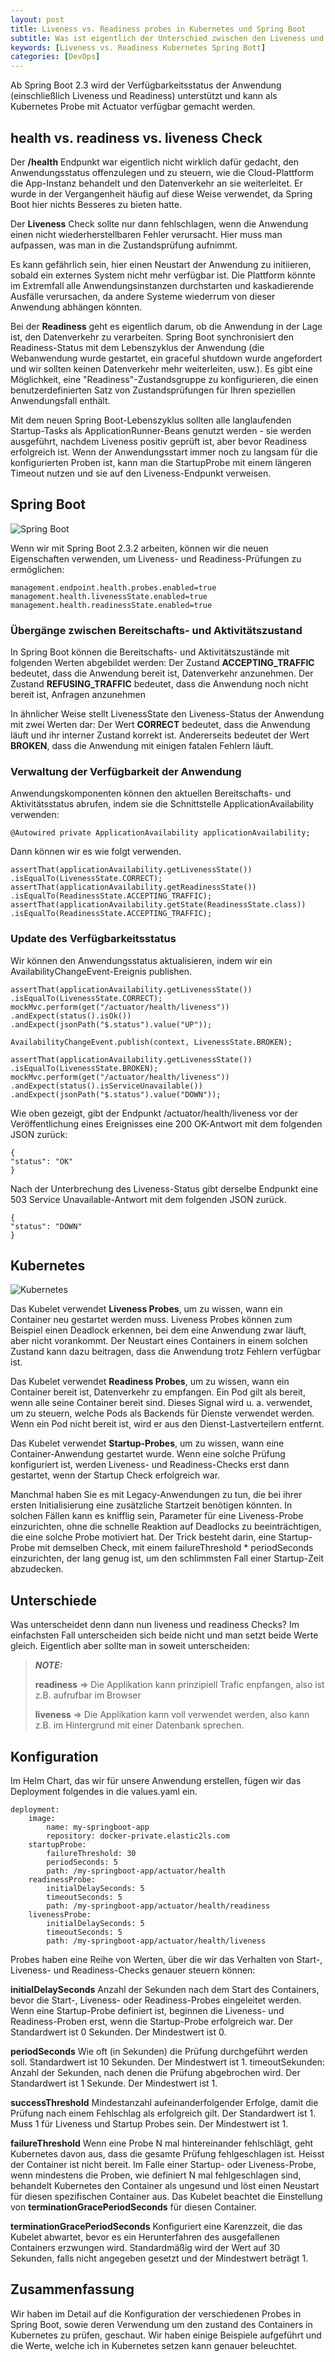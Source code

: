```yaml
---
layout: post
title: Liveness vs. Readiness probes in Kubernetes und Spring Boot
subtitle: Was ist eigentlich der Unterschied zwischen den Liveness und Readiness Probes und wie konfiguriert man diese in Kubernetes bzw. Spring Boot. 
keywords: [Liveness vs. Readiness Kubernetes Spring Bott]
categories: [DevOps]
---
```


Ab Spring Boot 2.3 wird der Verfügbarkeitsstatus der Anwendung (einschließlich Liveness und Readiness) unterstützt 
und kann als Kubernetes Probe mit Actuator verfügbar gemacht werden.

## health vs. readiness vs. liveness Check

Der **/health** Endpunkt war eigentlich nicht wirklich dafür gedacht, den Anwendungsstatus offenzulegen und zu steuern, 
wie die Cloud-Plattform die App-Instanz behandelt und den Datenverkehr an sie weiterleitet. 
Er wurde in der Vergangenheit häufig auf diese Weise verwendet, da Spring Boot hier nichts Besseres zu bieten hatte.

Der **Liveness** Check sollte nur dann fehlschlagen, wenn die Anwendung einen nicht wiederherstellbaren Fehler verursacht.
Hier muss man aufpassen, was man in die Zustandsprüfung aufnimmt. 

Es kann gefährlich sein, hier einen Neustart der Anwendung zu initiieren, sobald ein externes System nicht mehr verfügbar ist. 
Die Plattform könnte im Extremfall alle Anwendungsinstanzen durchstarten und kaskadierende Ausfälle verursachen, 
da andere Systeme wiederrum von dieser Anwendung abhängen könnten. 

Bei der **Readiness** geht es eigentlich darum, ob die Anwendung in der Lage ist, den Datenverkehr zu verarbeiten. 
Spring Boot synchronisiert den Readiness-Status mit dem Lebenszyklus der Anwendung (die Webanwendung wurde gestartet, ein graceful shutdown wurde angefordert und wir sollten keinen Datenverkehr mehr weiterleiten, usw.). 
Es gibt eine Möglichkeit, eine "Readiness"-Zustandsgruppe zu konfigurieren, die einen benutzerdefinierten Satz von Zustandsprüfungen für Ihren speziellen Anwendungsfall enthält.

Mit dem neuen Spring Boot-Lebenszyklus sollten alle langlaufenden Startup-Tasks als ApplicationRunner-Beans genutzt werden - sie werden ausgeführt, nachdem Liveness positiv geprüft ist, aber bevor Readiness erfolgreich ist. 
Wenn der Anwendungsstart immer noch zu langsam für die konfigurierten Proben ist, kann man die StartupProbe mit einem längeren Timeout nutzen und sie auf den Liveness-Endpunkt verweisen.

## Spring Boot

![Spring Boot](../../img/spring_boot.webp)

Wenn wir mit Spring Boot 2.3.2 arbeiten, können wir die neuen Eigenschaften verwenden, um Liveness- und Readiness-Prüfungen zu ermöglichen:

```
management.endpoint.health.probes.enabled=true
management.health.livenessState.enabled=true
management.health.readinessState.enabled=true
```

### Übergänge zwischen Bereitschafts- und Aktivitätszustand
In Spring Boot können die Bereitschafts- und Aktivitätszustände mit folgenden Werten abgebildet werden:
Der Zustand **ACCEPTING_TRAFFIC** bedeutet, dass die Anwendung bereit ist, Datenverkehr anzunehmen.
Der Zustand **REFUSING_TRAFFIC** bedeutet, dass die Anwendung noch nicht bereit ist, Anfragen anzunehmen

In ähnlicher Weise stellt LivenessState den Liveness-Status der Anwendung mit zwei Werten dar:
Der Wert **CORRECT** bedeutet, dass die Anwendung läuft und ihr interner Zustand korrekt ist.
Andererseits bedeutet der Wert **BROKEN**, dass die Anwendung mit einigen fatalen Fehlern läuft.

### Verwaltung der Verfügbarkeit der Anwendung
Anwendungskomponenten können den aktuellen Bereitschafts- und Aktivitätsstatus abrufen, 
indem sie die Schnittstelle ApplicationAvailability verwenden:

```
@Autowired private ApplicationAvailability applicationAvailability;
```
Dann können wir es wie folgt verwenden.

```
assertThat(applicationAvailability.getLivenessState())
.isEqualTo(LivenessState.CORRECT);
assertThat(applicationAvailability.getReadinessState())
.isEqualTo(ReadinessState.ACCEPTING_TRAFFIC);
assertThat(applicationAvailability.getState(ReadinessState.class))
.isEqualTo(ReadinessState.ACCEPTING_TRAFFIC);
```

### Update des Verfügbarkeitsstatus

Wir können den Anwendungsstatus aktualisieren, indem wir ein AvailabilityChangeEvent-Ereignis publishen.

```
assertThat(applicationAvailability.getLivenessState())
.isEqualTo(LivenessState.CORRECT);
mockMvc.perform(get("/actuator/health/liveness"))
.andExpect(status().isOk())
.andExpect(jsonPath("$.status").value("UP"));

AvailabilityChangeEvent.publish(context, LivenessState.BROKEN);

assertThat(applicationAvailability.getLivenessState())
.isEqualTo(LivenessState.BROKEN);
mockMvc.perform(get("/actuator/health/liveness"))
.andExpect(status().isServiceUnavailable())
.andExpect(jsonPath("$.status").value("DOWN"));
```

Wie oben gezeigt, gibt der Endpunkt /actuator/health/liveness vor der Veröffentlichung eines Ereignisses eine 200 OK-Antwort mit dem folgenden JSON zurück:
```
{
"status": "OK"
}
```
Nach der Unterbrechung des Liveness-Status gibt derselbe Endpunkt eine 503 Service Unavailable-Antwort mit dem folgenden JSON zurück.
```
{
"status": "DOWN"
}
```

## Kubernetes

![Kubernetes](../../img/kubernetes_logo.webp)

Das Kubelet verwendet **Liveness Probes**, um zu wissen, wann ein Container neu gestartet werden muss. 
Liveness Probes können zum Beispiel einen Deadlock erkennen, bei dem eine Anwendung zwar läuft, aber nicht vorankommt. 
Der Neustart eines Containers in einem solchen Zustand kann dazu beitragen, dass die Anwendung trotz Fehlern verfügbar ist.

Das Kubelet verwendet **Readiness Probes**, um zu wissen, wann ein Container bereit ist, Datenverkehr zu empfangen. 
Ein Pod gilt als bereit, wenn alle seine Container bereit sind. Dieses Signal wird u. a. verwendet, um zu steuern, welche Pods als Backends für Dienste verwendet werden. 
Wenn ein Pod nicht bereit ist, wird er aus den Dienst-Lastverteilern entfernt.

Das Kubelet verwendet **Startup-Probes**, um zu wissen, wann eine Container-Anwendung gestartet wurde. Wenn eine solche Prüfung konfiguriert ist, werden Liveness- und Readiness-Checks erst dann gestartet, 
wenn der Startup Check erfolgreich war.

Manchmal haben Sie es mit Legacy-Anwendungen zu tun, die bei ihrer ersten Initialisierung eine zusätzliche Startzeit benötigen könnten. 
In solchen Fällen kann es knifflig sein, Parameter für eine Liveness-Probe einzurichten, ohne die schnelle Reaktion auf Deadlocks zu beeinträchtigen, die eine solche Probe motiviert hat. 
Der Trick besteht darin, eine Startup-Probe mit demselben Check, mit einem failureThreshold * periodSeconds einzurichten, der lang genug ist, um den schlimmsten Fall einer Startup-Zeit abzudecken.

## Unterschiede
Was unterscheidet denn dann nun liveness und readiness Checks?
Im einfachsten Fall unterscheiden sich beide nicht und man setzt beide Werte gleich. Eigentlich aber sollte man in soweit unterscheiden:

> **_NOTE:_** 
> 
> **readiness** => Die Applikation kann prinzipiell Trafic enpfangen, also ist z.B. aufrufbar im Browser
> 
> **liveness**  => Die Applikation kann voll verwendet werden, also kann z.B. im Hintergrund mit einer Datenbank sprechen.

## Konfiguration 

Im Helm Chart, das wir für unsere Anwendung erstellen, fügen wir das Deployment folgendes in die values.yaml ein.
```
deployment:
    image:
        name: my-springboot-app
        repository: docker-private.elastic2ls.com
    startupProbe:
        failureThreshold: 30
        periodSeconds: 5
        path: /my-springboot-app/actuator/health
    readinessProbe:
        initialDelaySeconds: 5
        timeoutSeconds: 5
        path: /my-springboot-app/actuator/health/readiness
    livenessProbe:
        initialDelaySeconds: 5
        timeoutSeconds: 5
        path: /my-springboot-app/actuator/health/liveness
```

Probes haben eine Reihe von Werten, über die wir das Verhalten von Start-, Liveness- und Readiness-Checks genauer steuern können:

**initialDelaySeconds** Anzahl der Sekunden nach dem Start des Containers, bevor die Start-, Liveness- oder Readiness-Probes eingeleitet werden. 
Wenn eine Startup-Probe definiert ist, beginnen die Liveness- und Readiness-Proben erst, 
wenn die Startup-Probe erfolgreich war. Der Standardwert ist 0 Sekunden. Der Mindestwert ist 0.

**periodSeconds** Wie oft (in Sekunden) die Prüfung durchgeführt werden soll. Standardwert ist 10 Sekunden. Der Mindestwert ist 1.
timeoutSekunden: Anzahl der Sekunden, nach denen die Prüfung abgebrochen wird. Der Standardwert ist 1 Sekunde. Der Mindestwert ist 1.

**successThreshold** Mindestanzahl aufeinanderfolgender Erfolge, damit die Prüfung nach einem Fehlschlag als erfolgreich gilt. 
Der Standardwert ist 1. Muss 1 für Liveness und Startup Probes sein. Der Mindestwert ist 1.

**failureThreshold** Wenn eine Probe N mal hintereinander fehlschlägt, geht Kubernetes davon aus, dass die gesamte Prüfung fehlgeschlagen ist. 
Heisst der Container ist nicht bereit. Im Falle einer Startup- oder Liveness-Probe, wenn mindestens die Proben, wie definiert N mal fehlgeschlagen sind, 
behandelt Kubernetes den Container als ungesund und löst einen Neustart für diesen spezifischen Container aus. 
Das Kubelet beachtet die Einstellung von **terminationGracePeriodSeconds** für diesen Container.

**terminationGracePeriodSeconds** Konfiguriert eine Karenzzeit, die das Kubelet abwartet, bevor es ein Herunterfahren des ausgefallenen Containers 
erzwungen wird. Standardmäßig wird der Wert auf 30 Sekunden, falls nicht angegeben gesetzt und der Mindestwert beträgt 1.

## Zusammenfassung

Wir haben im Detail auf die Konfiguration der verschiedenen Probes in Spring Boot, sowie deren Verwendung um den zustand des Containers in Kubernetes zu
prüfen, geschaut. Wir haben einige Beispiele aufgeführt und die Werte, welche ich in Kubernetes setzen kann genauer beleuchtet. 
